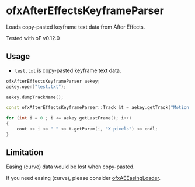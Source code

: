 # ofxAfterEffectsKeyframeParser

Loads copy-pasted keyframe text data from After Effects.

Tested with oF v0.12.0

## Usage

- `test.txt` is copy-pasted keyframe text data.

```cpp
ofxAfterEffectsKeyframeParser aekey;
aekey.open("test.txt");

aekey.dumpTrackName();

const ofxAfterEffectsKeyframeParser::Track &t = aekey.getTrack("Motion Trackers/Tracker #1/Track Point #1/Attach Point");

for (int i = 0 ; i <= aekey.getLastFrame(); i++)
{
	cout << i << " " << t.getParam(i, "X pixels") << endl;
}
```

## Limitation

Easing (curve) data would be lost when copy-pasted.

If you need easing (curve), please consider [ofxAEEasingLoader](https://github.com/funatsufumiya/ofxAEEasingLoader/).
